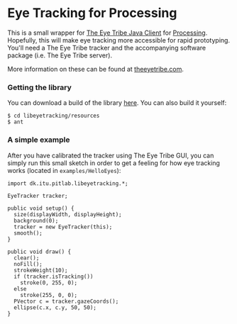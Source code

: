 # Eye Tracking for Processing

This is a small wrapper for [The Eye Tribe Java Client](https://github.com/EyeTribe/tet-java-client) for [Processing](http://processing.org). Hopefully, this will make eye tracking more accessible for rapid prototyping. You'll need a The Eye Tribe tracker and the accompanying software package (i.e. The Eye Tribe server).

More information on these can be found at [theeyetribe.com](http://theeyetribe.com).

### Getting the library

You can download a build of the library [here](https://github.com/fbie/libeyetracking/blob/master/packages/libeyetracking.zip). You can also build it yourself:

```
$ cd libeyetracking/resources
$ ant
```

### A simple example

After you have calibrated the tracker using The Eye Tribe GUI, you can simply run this small sketch in order to get a feeling for how eye tracking works (located in ```examples/HelloEyes```):

``` {.Processing}
import dk.itu.pitlab.libeyetracking.*;

EyeTracker tracker;

public void setup() {
  size(displayWidth, displayHeight);
  background(0);
  tracker = new EyeTracker(this);
  smooth();
}

public void draw() {
  clear();
  noFill();
  strokeWeight(10);
  if (tracker.isTracking())
    stroke(0, 255, 0);
  else
    stroke(255, 0, 0);
  PVector c = tracker.gazeCoords();
  ellipse(c.x, c.y, 50, 50);
}
```
